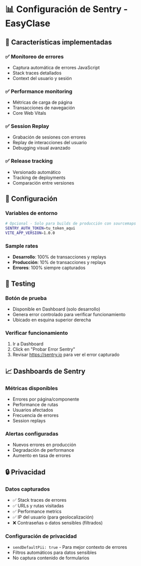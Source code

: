 # 📊 Configuración de Sentry - EasyClase

## 🎯 Características implementadas

### ✅ Monitoreo de errores
- Captura automática de errores JavaScript
- Stack traces detallados
- Context del usuario y sesión

### ✅ Performance monitoring  
- Métricas de carga de página
- Transacciones de navegación
- Core Web Vitals

### ✅ Session Replay
- Grabación de sesiones con errores
- Replay de interacciones del usuario
- Debugging visual avanzado

### ✅ Release tracking
- Versionado automático
- Tracking de deployments
- Comparación entre versiones

## 🔧 Configuración

### Variables de entorno
```bash
# Opcional - Solo para builds de producción con sourcemaps
SENTRY_AUTH_TOKEN=tu_token_aqui
VITE_APP_VERSION=1.0.0
```

### Sample rates
- **Desarrollo**: 100% de transacciones y replays
- **Producción**: 10% de transacciones y replays
- **Errores**: 100% siempre capturados

## 🧪 Testing

### Botón de prueba
- Disponible en Dashboard (solo desarrollo)
- Genera error controlado para verificar funcionamiento
- Ubicado en esquina superior derecha

### Verificar funcionamiento
1. Ir a Dashboard
2. Click en "Probar Error Sentry"
3. Revisar https://sentry.io para ver el error capturado

## 📈 Dashboards de Sentry

### Métricas disponibles
- Errores por página/componente
- Performance de rutas
- Usuarios afectados
- Frecuencia de errores
- Session replays

### Alertas configuradas
- Nuevos errores en producción
- Degradación de performance
- Aumento en tasa de errores

## 🔒 Privacidad

### Datos capturados
- ✅ Stack traces de errores
- ✅ URLs y rutas visitadas
- ✅ Performance metrics
- ✅ IP del usuario (para geolocalización)
- ❌ Contraseñas o datos sensibles (filtrados)

### Configuración de privacidad
- `sendDefaultPii: true` - Para mejor contexto de errores
- Filtros automáticos para datos sensibles
- No captura contenido de formularios
